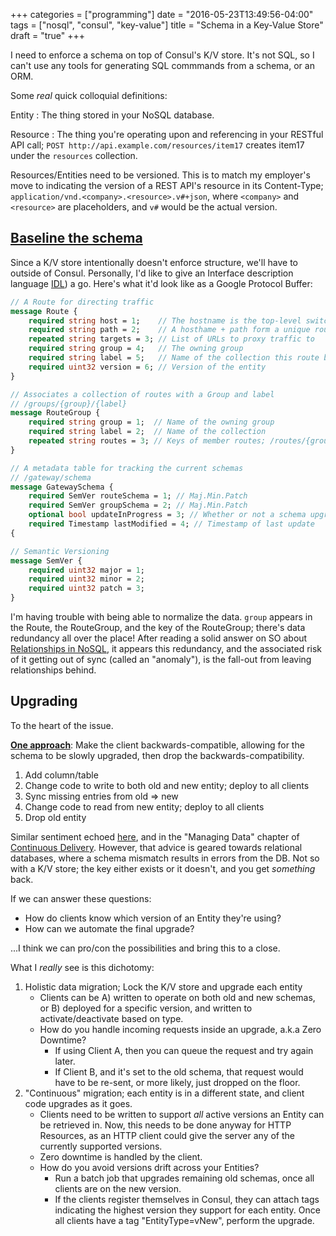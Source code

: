 +++
categories = ["programming"]
date = "2016-05-23T13:49:56-04:00"
tags = ["nosql", "consul", "key-value"]
title = "Schema in a Key-Value Store"
draft = "true"
+++

I need to enforce a schema on top of Consul's K/V store. It's not SQL, so I
can't use any tools for generating SQL commmands from a schema, or an ORM.

Some _real_ quick colloquial definitions:

Entity
: The thing stored in your NoSQL database.

Resource
: The thing you're operating upon and referencing in your RESTful API call; `POST
http://api.example.com/resources/item17` creates item17 under the `resources` collection.


Resources/Entities need to be versioned. This is to match my employer's move to indicating
the version of a REST API's resource in its Content-Type;
`application/vnd.<company>.<resource>.v#+json`, where `<company>` and `<resource>` are
placeholders, and `v#` would be the actual version.

## [Baseline the schema]
Since a K/V store intentionally doesn't enforce structure, we'll have to outside of
Consul. Personally, I'd like to give an Interface description language [IDL]) a go. Here's
what it'd look like as a Google Protocol Buffer:

```protobuf
// A Route for directing traffic
message Route {
    required string host = 1;    // The hostname is the top-level switching value
    required string path = 2;    // A hosthame + path form a unique route ID
    repeated string targets = 3; // List of URLs to proxy traffic to
    required string group = 4;   // The owning group
    required string label = 5;   // Name of the collection this route belongs to
    required uint32 version = 6; // Version of the entity
}

// Associates a collection of routes with a Group and label
// /groups/{group}/{label}
message RouteGroup {
    required string group = 1;  // Name of the owning group
    required string label = 2;  // Name of the collection
    repeated string routes = 3; // Keys of member routes; /routes/{group}/{label}/
}

// A metadata table for tracking the current schemas
// /gateway/schema
message GatewaySchema {
    required SemVer routeSchema = 1; // Maj.Min.Patch
    required SemVer groupSchema = 2; // Maj.Min.Patch
    optional bool updateInProgress = 3; // Whether or not a schema upgrade is occurring.
    required Timestamp lastModified = 4; // Timestamp of last update
{

// Semantic Versioning
message SemVer {
    required uint32 major = 1;
    required uint32 minor = 2;
    required uint32 patch = 3;
}
```

I'm having trouble with being able to normalize the data. `group` appears in
the Route, the RouteGroup, and the key of the RouteGroup; there's data
redundancy all over the place! After reading a solid answer on SO about
[Relationships in NoSQL], it appears this redundancy, and the associated risk
of it getting out of sync (called an "anomaly"), is the fall-out from leaving
relationships behind.

## Upgrading
To the heart of the issue.

[__One approach__](http://nothing.tmtm.com/2009/02/gradual-deployment-of-schema-changes/):
Make the client backwards-compatible, allowing for the schema to be slowly
upgraded, then drop the backwards-compatibility.

1. Add column/table
2. Change code to write to both old and new entity; deploy to all clients
3. Sync missing entries from old => new
4. Change code to read from new entity; deploy to all clients
5. Drop old entity

Similar sentiment echoed [here](http://nothing.tmtm.com/2009/02/gradual-deployment-of-schema-changes/),
and in the "Managing Data" chapter of [Continuous Delivery](http://www.amazon.com/dp/0321601912?tag=contindelive-20).
However, that advice is geared towards relational databases, where a schema
mismatch results in errors from the DB. Not so with a K/V store; the key either
exists or it doesn't, and you get _something_ back.

If we can answer these questions:

* How do clients know which version of an Entity they're using?
* How can we automate the final upgrade?

...I think we can pro/con the possibilities and bring this to a close.

What I _really_ see is this dichotomy:

1. Holistic data migration; Lock the K/V store and upgrade each entity
    * Clients can be A) written to operate on both old and new schemas, or
      B) deployed for a specific version, and written to activate/deactivate based
      on type.
    * How do you handle incoming requests inside an upgrade, a.k.a Zero
      Downtime?
        * If using Client A, then you can queue the request and try again
          later.
        * If Client B, and it's set to the old schema, that request would have
          to be re-sent, or more likely, just dropped on the floor.
2. "Continuous" migration; each entity is in a different state, and client code
   upgrades as it goes.
   * Clients need to be written to support _all_ active versions an Entity can
     be retrieved in. Now, this needs to be done anyway for HTTP Resources, as
     an HTTP client could give the server any of the currently supported
     versions.
    * Zero downtime is handled by the client.
    * How do you avoid versions drift across your Entities?
        * Run a batch job that upgrades remaining old schemas, once all clients
          are on the new version.
        * If the clients register themselves in Consul, they can attach tags
          indicating the highest version they support for each entity. Once all
          clients have a tag "EntityType=vNew", perform the upgrade.



[Relationships in NoSQL]: http://stackoverflow.com/a/4210561
[Three Rules for Database Work]:
    http://odetocode.com/blogs/scott/archive/2008/01/30/three-rules-for-database-work.aspx
[Baseline the schema]:
    http://odetocode.com/blogs/scott/archive/2008/01/31/versioning-databases-the-baseline.aspx
[IDL]: https://en.wikipedia.org/wiki/Interface_description_language
